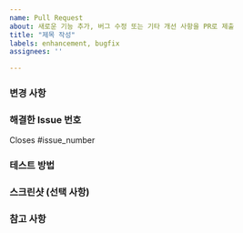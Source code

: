 ```yaml
---
name: Pull Request
about: 새로운 기능 추가, 버그 수정 또는 기타 개선 사항을 PR로 제출
title: "제목 작성"
labels: enhancement, bugfix
assignees: ''

---
```


### 변경 사항
<!-- 변경된 사항이나 기능을 간단히 설명해주세요. -->

### 해결한 Issue 번호
<!-- 이 PR로 해결된 Issue 번호를 닫으려면 아래에 적으세요. -->
Closes #issue_number

### 테스트 방법
<!-- 변경 사항을 테스트하기 위한 방법을 설명해주세요. -->

### 스크린샷 (선택 사항)
<!-- UI 변경 사항이 있을 경우 스크린샷을 포함해주세요. -->

### 참고 사항
<!-- 기타 참고할 사항이나 정보가 있다면 여기에 작성해주세요. -->
